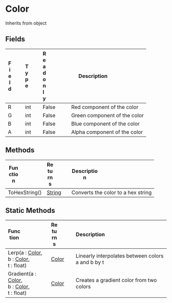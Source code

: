 # Color
Inherits from object
## Fields
|<div style="width:30%">Field</div>|<div style="width:5%">Type</div>|<div style="width:5%">Readonly</div>|<div style="width:60%">Description</div>|
|---|---|---|---|
|R|int|False|Red component of the color|
|G|int|False|Green component of the color|
|B|int|False|Blue component of the color|
|A|int|False|Alpha component of the color|
## Methods
|<div style="width:33%">Function</div>|<div style="width:33%">Returns</div>|<div style="width:33%">Description</div>|
|---|---|---|
|ToHexString()|[String](../static/String.md)|Converts the color to a hex string|
## Static Methods
|<div style="width:33%">Function</div>|<div style="width:33%">Returns</div>|<div style="width:33%">Description</div>|
|---|---|---|
|Lerp(a : [Color](../objects/Color.md),<br/>b : [Color](../objects/Color.md),<br/>t : float)|[Color](../objects/Color.md)|Linearly interpolates between colors a and b by t|
|Gradient(a : [Color](../objects/Color.md),<br/>b : [Color](../objects/Color.md),<br/>t : float)|[Color](../objects/Color.md)|Creates a gradient color from two colors|
